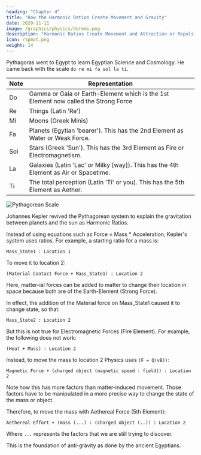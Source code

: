 ```yaml
---
heading: "Chapter 4"
title: "How the Harmonic Ratios Create Movement and Gravity"
date: 2020-11-11
image: /graphics/physics/doremi.png
description: "Harmonic Ratios Create Movement and Attraction or Repulsion by their harmony or discord with other sounds"
icon: /spmat.png
weight: 14
---
```



Pythagoras went to Egypt to learn Egyptian Science and Cosmology. He came back with the scale `do re mi fa sol la ti`.

Note | Representation
--- | ---
Do | Gamma or Gaia or Earth-Element which is the 1st Element now called the Strong Force
Re | Things (Latin 'Re')
Mi | Moons (Greek Minis)
Fa | Planets (Egytian 'bearer'). This has the 2nd Element as Water or Weak Force.
Sol | Stars (Greek 'Sun'). This has the 3rd Element as Fire or Electromagnetism.
La | Galaxies (Latin 'Lac' or Milky [way]). This has the 4th Element as Air or Spacetime.
Ti | The total perception (Latin 'Ti' or you). This has the 5th Element as Aether.


![Pythagorean Scale](/graphics/physics/doremi.png)


Johannes Kepler revived the Pythagorean system to explain the gravitation between planets and the sun as Harmonic Ratios. 

Instead of using equations such as Force = Mass * Acceleration, Kepler's system uses ratios. For example, a starting ratio for a mass is:

```
Mass_State1 : Location 1
```

To move it to location 2:

```
(Material Contact Force + Mass_State1) : Location 2
```

Here, matter-ial forces can be added to matter to change their location in space because both are of the Earth-Element (Strong Force). 

In effect, the addition of the Material force on Mass_State1 caused it to change state, so that:

```
Mass_State2 : Location 2
```

But this is not true for Electromagnetic Forces (Fire Element). For example, the following does not work:

```
(Heat + Mass) : Location 2
```

Instead, to move the mass to location 2 Physics uses `(F = Q(vB))`:

```
Magnetic Force + (charged object (magnetic speed : field)) : Location 2
```

Note how this has more factors than matter-induced movement. Those factors have to be manipulated in a more precise way to change the state of the mass or object. 

Therefore, to move the mass with Aethereal Force (5th Element):

```
Aethereal Effort + (mass (...) : (charged object (..)) : Location 2
```

Where `...` represents the factors that we are still trying to discover.

This is the foundation of anti-gravity as done by the ancient Egyptians.


